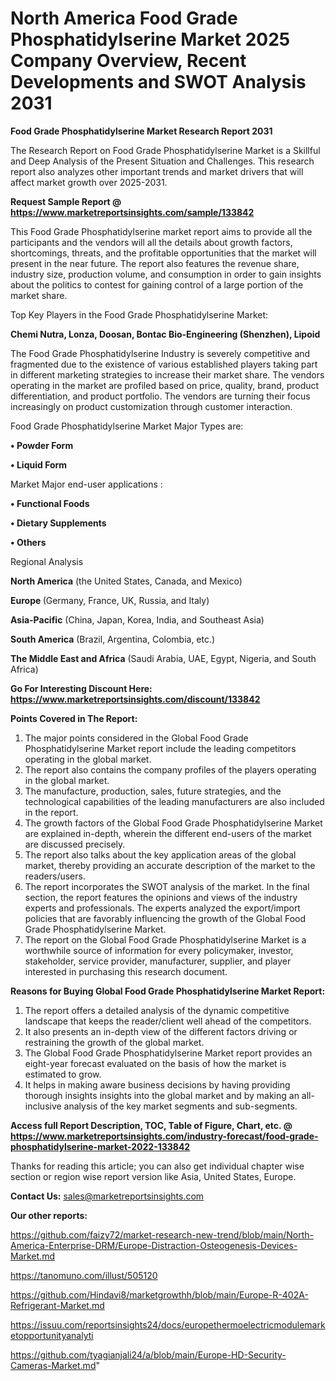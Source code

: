 # North America Food Grade Phosphatidylserine Market 2025 Company Overview, Recent Developments and SWOT Analysis 2031

<strong>Food Grade Phosphatidylserine Market Research Report 2031</strong>

The Research Report on Food Grade Phosphatidylserine Market is a Skillful and Deep Analysis of the Present Situation and Challenges. This research report also analyzes other important trends and market drivers that will affect market growth over 2025-2031.

<strong>Request Sample Report @ <a href=https://www.marketreportsinsights.com/sample/133842>https://www.marketreportsinsights.com/sample/133842</a></strong>

This Food Grade Phosphatidylserine market report aims to provide all the participants and the vendors will all the details about growth factors, shortcomings, threats, and the profitable opportunities that the market will present in the near future. The report also features the revenue share, industry size, production volume, and consumption in order to gain insights about the politics to contest for gaining control of a large portion of the market share.

Top Key Players in the Food Grade Phosphatidylserine Market:

<strong>Chemi Nutra, Lonza, Doosan, Bontac Bio-Engineering (Shenzhen), Lipoid</strong>

The Food Grade Phosphatidylserine Industry is severely competitive and fragmented due to the existence of various established players taking part in different marketing strategies to increase their market share. The vendors operating in the market are profiled based on price, quality, brand, product differentiation, and product portfolio. The vendors are turning their focus increasingly on product customization through customer interaction.

Food Grade Phosphatidylserine Market Major Types are:

<strong>• Powder Form

• Liquid Form</strong>

Market Major end-user applications :

<strong>• Functional Foods

• Dietary Supplements

• Others</strong>

Regional Analysis

</u><strong><b>North America</b></strong> (the United States, Canada, and Mexico)

<strong><b>Europe </b></strong>(Germany, France, UK, Russia, and Italy)

<strong><b>Asia-Pacific</b></strong> (China, Japan, Korea, India, and Southeast Asia)

<strong><b>South America</b></strong> (Brazil, Argentina, Colombia, etc.)

<strong><b>The Middle East and Africa</b></strong> (Saudi Arabia, UAE, Egypt, Nigeria, and South Africa)

<strong>Go For Interesting Discount Here: <a href=https://www.marketreportsinsights.com/discount/133842>https://www.marketreportsinsights.com/discount/133842</a></strong>

<strong>Points Covered in The Report:</strong>
<ol>
  <li>The major points considered in the Global Food Grade Phosphatidylserine Market report include the leading competitors operating in the global market.</li>
  <li>The report also contains the company profiles of the players operating in the global market.</li>
  <li>The manufacture, production, sales, future strategies, and the technological capabilities of the leading manufacturers are also included in the report.</li>
  <li>The growth factors of the Global Food Grade Phosphatidylserine Market are explained in-depth, wherein the different end-users of the market are discussed precisely.</li>
  <li>The report also talks about the key application areas of the global market, thereby providing an accurate description of the market to the readers/users.</li>
  <li>The report incorporates the SWOT analysis of the market. In the final section, the report features the opinions and views of the industry experts and professionals. The experts analyzed the export/import policies that are favorably influencing the growth of the Global Food Grade Phosphatidylserine Market.</li>
  <li>The report on the Global Food Grade Phosphatidylserine Market is a worthwhile source of information for every policymaker, investor, stakeholder, service provider, manufacturer, supplier, and player interested in purchasing this research document.</li>
</ol>
<strong>Reasons for Buying Global Food Grade Phosphatidylserine Market Report:</strong>

<ol>
  <li>The report offers a detailed analysis of the dynamic competitive landscape that keeps the reader/client well ahead of the competitors.</li>
  <li>It also presents an in-depth view of the different factors driving or restraining the growth of the global market.</li>
  <li>The Global Food Grade Phosphatidylserine Market report provides an eight-year forecast evaluated on the basis of how the market is estimated to grow.</li>
  <li>It helps in making aware business decisions by having providing thorough insights insights into the global market and by making an all-inclusive analysis of the key market segments and sub-segments.</li>
</ol>
<strong>Access full Report Description, TOC, Table of Figure, Chart, etc. @ <a href=https://www.marketreportsinsights.com/industry-forecast/food-grade-phosphatidylserine-market-2022-133842>https://www.marketreportsinsights.com/industry-forecast/food-grade-phosphatidylserine-market-2022-133842</a></strong>


Thanks for reading this article; you can also get individual chapter wise section or region wise report version like Asia, United States, Europe.

<strong>Contact Us:</strong>
sales@marketreportsinsights.com

<strong>Our other reports:</strong>

<a href=https://github.com/faizy72/market-research-new-trend/blob/main/North-America-Enterprise-DRM/Europe-Distraction-Osteogenesis-Devices-Market.md>https://github.com/faizy72/market-research-new-trend/blob/main/North-America-Enterprise-DRM/Europe-Distraction-Osteogenesis-Devices-Market.md</a>

<a href=https://tanomuno.com/illust/505120>https://tanomuno.com/illust/505120</a>

<a href=https://github.com/Hindavi8/marketgrowthh/blob/main/Europe-R-402A-Refrigerant-Market.md>https://github.com/Hindavi8/marketgrowthh/blob/main/Europe-R-402A-Refrigerant-Market.md</a>

<a href=https://issuu.com/reportsinsights24/docs/europethermoelectricmodulemarketopportunityanalyti>https://issuu.com/reportsinsights24/docs/europethermoelectricmodulemarketopportunityanalyti</a>

<a href=https://github.com/tyagianjali24/a/blob/main/Europe-HD-Security-Cameras-Market.md>https://github.com/tyagianjali24/a/blob/main/Europe-HD-Security-Cameras-Market.md</a>"
